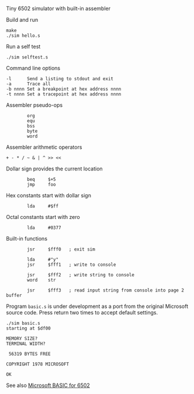 Tiny 6502 simulator with built-in assembler

Build and run
```
make
./sim hello.s
```

Run a self test
```
./sim selftest.s
```

Command line options
```
-l      Send a listing to stdout and exit
-a      Trace all
-b nnnn Set a breakpoint at hex address nnnn
-t nnnn Set a tracepoint at hex address nnnn
```

Assembler pseudo-ops
```
        org
        equ
        bss
        byte
        word
```

Assembler arithmetic operators
```
+ - * / ~ & | ^ >> <<
```

Dollar sign provides the current location
```
        beq     $+5
        jmp     foo
```

Hex constants start with dollar sign
```
        lda     #$ff
```

Octal constants start with zero
```
        lda     #0377
```

Built-in functions
```
        jsr     $fff0   ; exit sim

        lda     #"y"
        jsr     $fff1   ; write to console

        jsr     $fff2   ; write string to console
        word    str

        jsr     $fff3   ; read input string from console into page 2 buffer
```

Program `basic.s` is under development as a port from the original Microsoft source code.
Press return two times to accept default settings.
```
./sim basic.s
starting at $df00

MEMORY SIZE? 
TERMINAL WIDTH? 

 56319 BYTES FREE

COPYRIGHT 1978 MICROSOFT

OK
```

See also [Microsoft BASIC for 6502](https://github.com/microsoft/BASIC-M6502)
